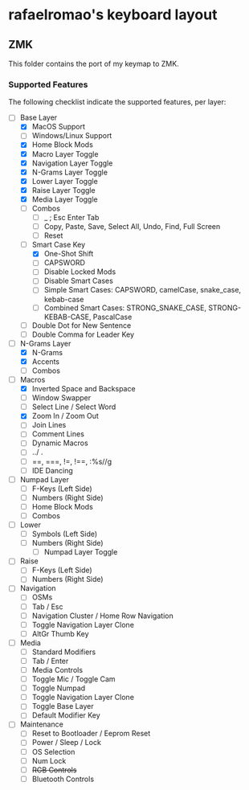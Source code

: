 # rafaelromao's keyboard layout

## ZMK

This folder contains the port of my keymap to ZMK. 

### Supported Features

The following checklist indicate the supported features, per layer:

- [ ] Base Layer
    - [x] MacOS Support
    - [ ] Windows/Linux Support
    - [x] Home Block Mods
    - [x] Macro Layer Toggle
    - [x] Navigation Layer Toggle
    - [x] N-Grams Layer Toggle
    - [x] Lower Layer Toggle
    - [x] Raise Layer Toggle
    - [x] Media Layer Toggle
    - [ ] Combos
        - [ ] _ ; Esc Enter Tab
        - [ ] Copy, Paste, Save, Select All, Undo, Find, Full Screen
        - [ ] Reset
    - [ ] Smart Case Key
        - [x] One-Shot Shift
        - [ ] CAPSWORD
        - [ ] Disable Locked Mods
        - [ ] Disable Smart Cases
        - [ ] Simple Smart Cases: CAPSWORD, camelCase, snake_case, kebab-case
        - [ ] Combined Smart Cases: STRONG_SNAKE_CASE, STRONG-KEBAB-CASE, PascalCase
    - [ ] Double Dot for New Sentence
    - [ ] Double Comma for Leader Key
- [ ] N-Grams Layer
    - [x] N-Grams
    - [x] Accents
    - [ ] Combos
- [ ] Macros
    - [x] Inverted Space and Backspace
    - [ ] Window Swapper
    - [ ] Select Line / Select Word
    - [x] Zoom In / Zoom Out
    - [ ] Join Lines
    - [ ] Comment Lines
    - [ ] Dynamic Macros
    - [ ] ../ .
    - [ ] ==, ===, !=, !==, :%s//g
    - [ ] IDE Dancing
- [ ] Numpad Layer
    - [ ] F-Keys (Left Side)
    - [ ] Numbers (Right Side)
    - [ ] Home Block Mods
    - [ ] Combos
- [ ] Lower
    - [ ] Symbols (Left Side)
    - [ ] Numbers (Right Side)
        - [ ] Numpad Layer Toggle
- [ ] Raise
    - [ ] F-Keys (Left Side)
    - [ ] Numbers (Right Side)
- [ ] Navigation
    - [ ] OSMs
    - [ ] Tab / Esc
    - [ ] Navigation Cluster / Home Row Navigation
    - [ ] Toggle Navigation Layer Clone
    - [ ] AltGr Thumb Key
- [ ] Media
    - [ ] Standard Modifiers
    - [ ] Tab / Enter
    - [ ] Media Controls
    - [ ] Toggle Mic / Toggle Cam
    - [ ] Toggle Numpad
    - [ ] Toggle Navigation Layer Clone
    - [ ] Toggle Base Layer
    - [ ] Default Modifier Key
- [ ] Maintenance
    - [ ] Reset to Bootloader / Eeprom Reset
    - [ ] Power / Sleep / Lock
    - [ ] OS Selection
    - [ ] Num Lock
    - [ ] ~~RGB Controls~~
    - [ ] Bluetooth Controls